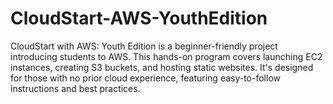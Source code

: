 # CloudStart-AWS-YouthEdition
CloudStart with AWS: Youth Edition is a beginner-friendly project introducing students to AWS. This hands-on program covers launching EC2 instances, creating S3 buckets, and hosting static websites. It's designed for those with no prior cloud experience, featuring easy-to-follow instructions and best practices.
